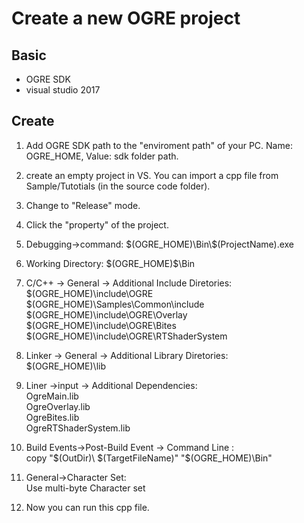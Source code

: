 # Create a new OGRE project

## Basic
 * OGRE SDK
 * visual studio 2017

## Create
1. Add OGRE SDK path to the "enviroment path" of your PC. Name: OGRE_HOME, Value: sdk folder path. 
2. create an empty project in VS. You can import a cpp file from Sample/Tutotials (in the source code folder).
3. Change to "Release" mode.
4. Click the "property" of the project.
5. Debugging->command: \$(OGRE_HOME)\Bin\\$(ProjectName).exe
6. Working Directory: \$(OGRE_HOME)\$\Bin
7. C/C++ -> General -> Additional Include Diretories:   
    \$(OGRE_HOME)\include\OGRE  
    \$(OGRE_HOME)\Samples\Common\include  
    \$(OGRE_HOME)\include\OGRE\Overlay  
    \$(OGRE_HOME)\include\OGRE\Bites  
    \$(OGRE_HOME)\include\OGRE\RTShaderSystem   

8. Linker -> General -> Additional Library Diretories:   
     \$(OGRE_HOME)\lib
9. Liner ->input -> Additional Dependencies:  
    OgreMain.lib  
    OgreOverlay.lib  
    OgreBites.lib  
    OgreRTShaderSystem.lib  


10. Build Events->Post-Build Event -> Command Line :  
   copy "\$(OutDir)\ \$(TargetFileName)" "\$(OGRE_HOME)\Bin" 

11. General->Character Set:  
    Use multi-byte Character set
12. Now you can run this cpp file.
     